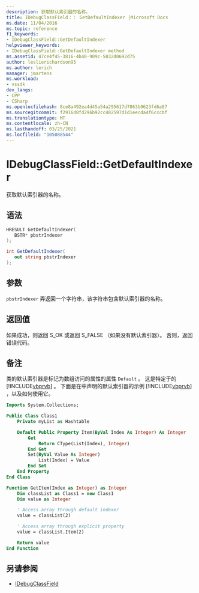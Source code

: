 ```yaml
---
description: 获取默认索引器的名称。
title: IDebugClassField：： GetDefaultIndexer |Microsoft Docs
ms.date: 11/04/2016
ms.topic: reference
f1_keywords:
- IDebugClassField::GetDefaultIndexer
helpviewer_keywords:
- IDebugClassField::GetDefaultIndexer method
ms.assetid: 47ce4f45-3816-4b40-909c-5032d0692d75
author: leslierichardson95
ms.author: lerich
manager: jmartens
ms.workload:
- vssdk
dev_langs:
- CPP
- CSharp
ms.openlocfilehash: 8ce8a492ea4d45a54a295617d7863b0623fd6a87
ms.sourcegitcommit: f2916d8fd296b92cc402597d1d1eecda4f6cccbf
ms.translationtype: MT
ms.contentlocale: zh-CN
ms.lasthandoff: 03/25/2021
ms.locfileid: "105088544"
---
```

# <a name="idebugclassfieldgetdefaultindexer"></a>IDebugClassField::GetDefaultIndexer
获取默认索引器的名称。

## <a name="syntax"></a>语法

```cpp
HRESULT GetDefaultIndexer( 
   BSTR* pbstrIndexer
);
```

```csharp
int GetDefaultIndexer(
   out string pbstrIndexer
);
```

## <a name="parameters"></a>参数
`pbstrIndexer` 弄返回一个字符串，该字符串包含默认索引器的名称。

## <a name="return-value"></a>返回值
 如果成功，则返回 S_OK 或返回 S_FALSE （如果没有默认索引器）。 否则，返回错误代码。

## <a name="remarks"></a>备注
 类的默认索引器是标记为数组访问的属性的属性 `Default` 。 这是特定于的 [!INCLUDE[vbprvb](../../../code-quality/includes/vbprvb_md.md)] 。 下面是在中声明的默认索引器的示例 [!INCLUDE[vbprvb](../../../code-quality/includes/vbprvb_md.md)] ，以及如何使用它。

```vb
Imports System.Collections;

Public Class Class1
    Private myList as Hashtable

    Default Public Property Item(ByVal Index As Integer) As Integer
        Get
            Return CType(List(Index), Integer)
        End Get
        Set(ByVal Value As Integer)
            List(Index) = Value
        End Set
    End Property
End Class

Function GetItem(Index as Integer) as Integer
    Dim classList as Class1 = new Class1
    Dim value as Integer

    ' Access array through default indexer
    value = classList(2)

    ' Access array through explicit property
    value = classList.Item(2)

    Return value
End Function
```

## <a name="see-also"></a>另请参阅
- [IDebugClassField](../../../extensibility/debugger/reference/idebugclassfield.md)
